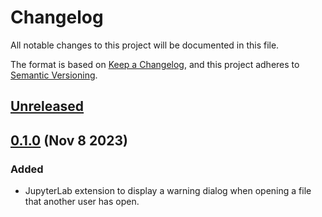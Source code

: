 # Changelog

All notable changes to this project will be documented in this file.

The format is based on [Keep a Changelog](https://keepachangelog.com/en/1.1.0/), and this
project adheres to [Semantic Versioning](https://semver.org/spec/v2.0.0.html).

## [Unreleased]

## [0.1.0] (Nov 8 2023)

### Added

- JupyterLab extension to display a warning dialog when opening a file that another user
  has open.

[unreleased]: https://github.com/PainterQubits/jupyterlab-open-warning/compare/v0.1.0...main
[0.1.0]: https://github.com/PainterQubits/jupyterlab-open-warning/releases/tag/v0.1.0
